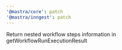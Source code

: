 ```yaml
---
'@mastra/core': patch
'@mastra/inngest': patch
---
```


Return nested workflow steps information in getWorkflowRunExecutionResult
